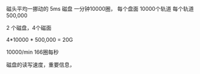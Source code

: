 磁头平均一挪动的 5ms
磁盘 一分钟10000圈， 每个盘面 10000个轨道
每个轨道 500,000


2 个磁盘，4个磁面

4*10000 * 500,000 = 20G

10000/min  166圈每秒


磁盘的读写速度，重要信息，
